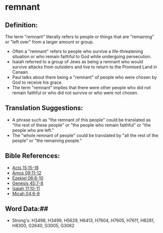 # remnant #

## Definition: ##

The term "remnant" literally refers to people or things that are "remaining" or "left over" from a larger amount or group.

* Often a "remnant" refers to people who survive a life-threatening situation or who remain faithful to God while undergoing persecution.
* Isaiah referred to a group of Jews as being a remnant who would survive attacks from outsiders and live to return to the Promised Land in Canaan.
* Paul talks about there being a "remnant" of people who were chosen by God to receive his grace.
* The term "remnant" implies that there were other people who did not remain faithful or who did not survive or who were not chosen.

## Translation Suggestions: ##

* A phrase such as "the remnant of this people" could be translated as "the rest of these people" or "the people who remain faithful" or "the people who are left."
* The "whole remnant of people" could be translated by "all the rest of the people" or "the remaining people."

## Bible References: ##

* [Acts 15:15-18](rc://en/tn/help/act/15/15)
* [Amos 09:11-12](rc://en/tn/help/amo/09/11)
* [Ezekiel 06:8-10](rc://en/tn/help/ezk/06/08)
* [Genesis 45:7-8](rc://en/tn/help/gen/45/07)
* [Isaiah 11:10-11](rc://en/tn/help/isa/11/10)
* [Micah 04:6-8](rc://en/tn/help/mic/04/06)

## Word Data:##

* Strong's: H3498, H3499, H5629, H6413, H7604, H7605, H7611, H8281, H8300, G2640, G3005, G3062
